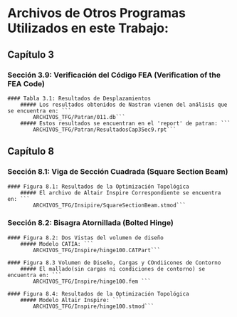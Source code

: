 # Archivos de Otros Programas Utilizados en este Trabajo:


## Capítulo 3
### Sección 3.9: Verificación del Código FEA (Verification of the FEA Code)
	#### Tabla 3.1: Resultados de Desplazamientos
		##### Los resultados obtenidos de Nastran vienen del análisis que se encuentra en: ```
			ARCHIVOS_TFG/Patran/011.db```
		##### Estos resultados se encuentran en el 'report' de patran: ```
			ARCHIVOS_TFG/Patran/ResultadosCap3Sec9.rpt```


## Capítulo 8 
### Sección 8.1: Viga de Sección Cuadrada (Square Section Beam) 
	#### Figura 8.1: Resultados de la Optimización Topológica
		##### El archivo de Altair Inspire Correspondiente se encuentra en: ```
			ARCHIVOS_TFG/Insipire/SquareSectionBeam.stmod```


### Sección 8.2: Bisagra Atornillada (Bolted Hinge)
	#### Figura 8.2: Dos Vistas del volumen de diseño 
		##### Modelo CATIA: ```
			ARCHIVOS_TFG/Inspire/hinge100.CATPart```

	#### Figura 8.3 Volumen de Diseño, Cargas y COndiicones de Contorno
		##### El mallado(sin cargas ni condiciones de contorno) se encuentra en: ```
			ARCHIVOS_TFG/Inspire/hinge100.fem ```

	#### Figura 8.4: Resultados de la Optimización Topológica
		##### Modelo Altair Inspire: ```
			ARCHIVOS_TFG/Inspire/hinge100.stmod```
